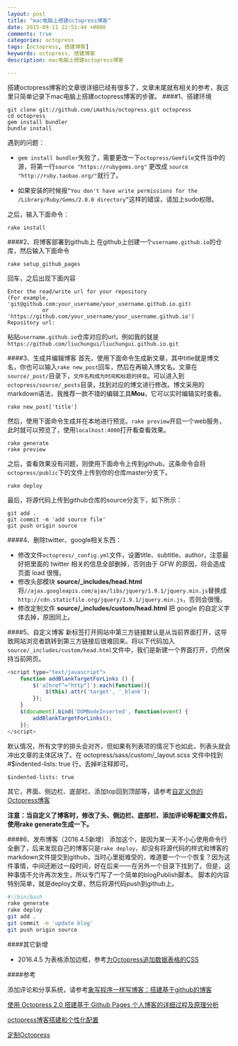 ```yaml
---
layout: post
title: "mac电脑上搭建octopress博客"
date: 2015-09-11 22:51:44 +0800
comments: true
categories: octopress
tags: [octopress, 搭建博客]
keywords: octopress, 搭建博客
description: mac电脑上搭建octopress博客

---
```


搭建octopress博客的文章很详细已经有很多了，文章末尾就有相关的参考，我这里只简单记录下mac电脑上搭建octopress博客的步骤。
####1、搭建环境
```
git clone git://github.com/imathis/octopress.git octopress
cd octopress
gem install bundler
bundle install
```
<!-- more -->
遇到的问题：

* `gem install bundler`失败了，需要更改一下`octopress/Gemfile`文件当中的源，将第一行`source "https://rubygems.org"` 更改成 `source "http://ruby.taobao.org/"`就行了。

* 如果安装的时候报`“You don't have write permissions for the /Library/Ruby/Gems/2.0.0 directory”`这样的错误，请加上sudo权限。

之后，输入下面命令：

```
rake install
```

####2、将博客部署到github上
在github上创建一个`username.github.io`的仓库，然后输入下面命令
```
rake setup_github_pages
```
回车，之后出现下面内容

```
Enter the read/write url for your repository
(For example, 'git@github.com:your_username/your_username.github.io.git)
           or 'https://github.com/your_username/your_username.github.io')
Repository url:
```

粘贴`username.github.io`仓库对应的url，例如我的就是`https://github.com/liuchungui/liuchungui.github.io.git`

####3、生成并编辑博客
首先，使用下面命令生成新文章，其中title就是博文名，你也可以输入`rake new_post`回车，然后在再输入博文名。文章在`source/_post/`目录下，`文件名构成为时间和标题的拼音`。可以进入到`octopress/source/_posts`目录，找到对应的博文进行修改。博文采用的markdown语法，我推荐一款不错的编辑工具**Mou**，它可以实时编辑实时查看。

```
rake new_post['title']
```

然后，使用下面命令生成并在本地进行预览。`rake preview`开启一个web服务，此时就可以预览了，使用```localhost:4000```打开看查看效果。

```
rake generate
rake preview
```

之后，查看效果没有问题，则使用下面命令上传到github。这条命令会将`octopress/public`下的文件上传到你的仓库master分支下。

```
rake deploy
```

最后，将源代码上传到github仓库的source分支下，如下所示：

```
git add .
git commit -m 'add source file'
git push origin source
```


####4、删除twitter、google相关东西：

* 修改文件`octopress/_config.yml`文件，设置title、subtitle、author，注意最好把里面的 twitter 相关的信息全部删掉，否则由于 GFW 的原因，将会造成页面 load 很慢。
* 修改头部模块 **source/_includes/head.html** 将`//ajax.googleapis.com/ajax/libs/jquery/1.9.1/jquery.min.js`替换成`http://cdn.staticfile.org/jquery/1.9.1/jquery.min.js`，否则会很慢。
* 修改定制文件 **source/_includes/custom/head.html** 把 google 的自定义字体去掉，原因同上。

####5、自定义博客
新标签打开网站中第三方链接默认是从当前界面打开，这导致网站浏览者跳转到第三方链接后很难回来。将以下代码加入 `source/_includes/custom/head.html`文件中，我们是新建一个界面打开，仍然保持当前网页。

```javascript
<script type="text/javascript">
	function addBlankTargetForLinks () {
		$('a[href^="http"]').each(function(){
			$(this).attr('target', '_blank');
		});
	}
	$(document).bind('DOMNodeInserted', function(event) {
		addBlankTargetForLinks();
	});
</script>

```

默认情况，所有文字的排头会对齐，但如果有列表项的情况下也如此，列表头就会冲出文章的主体区块了。在 octopress/sass/custom/_layout.scss 文件中找到#$indented-lists: true 行，去掉#注释即可。

```
$indented-lists: true
```

其它，界面、侧边栏、底部栏、添加top回到顶部等，请参考[自定义你的Octopress博客](http://foggry.com/blog/2014/04/28/custom-your-octopress-blog/)

**注意：当自定义了博客时，修改了头、侧边栏、底部栏、添加评论等配置文件后，使用rake generate生成一下。**

####6、发布博客（2016.4.5新增）
添加这个，是因为某一天不小心使用命令行全删了，后来发现自己的博客只是`rake deploy`，却没有将源代码的样式和博客的markdown文件提交到github，当时心里挺难受的，难道要一个一个恢复？因为这件事情，中间还断过一段时间，好在后来一一在另外一个目录下找到了。但是，这种事情不允许再次发生，所以专门写了一个简单的blogPublish脚本。
脚本的内容特别简单，就是deploy文章，然后将源代码push到github上。

```sh
#!/bin/bash
rake generate
rake deploy
git add .
git commit -m 'update blog'
git push origin source
```

####其它新增
* 2016.4.5 为表格添加边框，参考[为Octopress追加数据表格的CSS](http://programus.github.io/blog/2012/03/07/add-table-data-css-for-octopress/)


####参考

添加评论和分享系统，请参考[象写程序一样写博客：搭建基于github的博客](http://blog.devtang.com/blog/2012/02/10/setup-blog-based-on-github/)

[使用 Octopress 2.0 搭建基于 Github Pages 个人博客的详细过程及原理分析](http://matrixzk.github.io/blog/20141020/octopress-setup-and-analysis/#section)

[octopress博客搭建和个性化配置](http://www.jianshu.com/p/0ac2ac1a8e45)

[定制Octopress](http://biaobiaoqi.github.io/blog/2013/07/10/decorate-octopress/)
